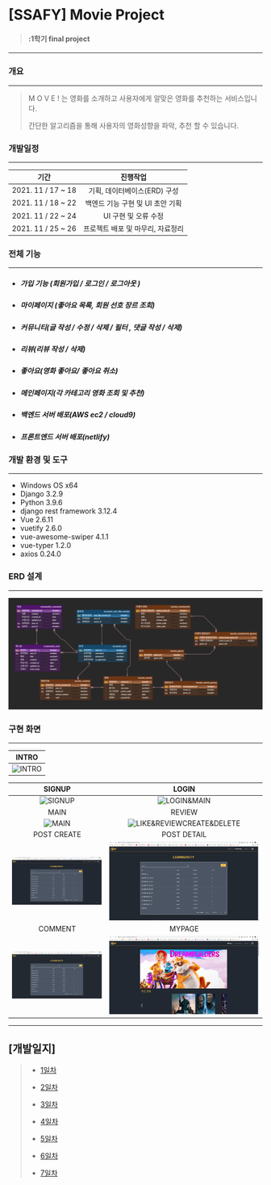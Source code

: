 

# [SSAFY] Movie Project

> #### :1학기 final project

-----



### 개요

-----

> M O V E ! 는 영화를 소개하고 사용자에게 알맞은 영화를 추천하는 서비스입니다.
>
> 간단한 알고리즘을 통해 사용자의 영화성향을 파악,  추천 할 수 있습니다.



### 개발일정

-----



|        기간        |             진행작업              |
| :----------------: | :-------------------------------: |
| 2021. 11 / 17 ~ 18 |   기획, 데이터베이스(ERD) 구성    |
| 2021. 11 / 18 ~ 22 | 백엔드 기능 구현 및 UI 초안 기획  |
| 2021. 11 / 22 ~ 24 |       UI 구현 및 오류 수정        |
| 2021. 11 / 25 ~ 26 | 프로젝트 배포 및 마무리, 자료정리 |



### 전체 기능

-----

- ##### 가입 기능 (회원가입 / 로그인 / 로그아웃 )

- ##### 마이페이지 (좋아요 목록, 회원 선호 장르 조회)

- ##### 커뮤니티(글 작성 / 수정 / 삭제 / 필터 , 댓글 작성 / 삭제)

- ##### 리뷰(리뷰 작성 / 삭제)

- ##### 좋아요(영화 좋아요/ 좋아요 취소)

- ##### 메인페이지(각 카테고리 영화 조회 및 추천)

- ##### 백엔드 서버 배포(AWS ec2 / cloud9)

- ##### 프론트엔드 서버 배포(netlify)



### 개발 환경 및 도구

-----

- Windows OS x64
- Django 3.2.9
- Python 3.9.6
- django rest framework 3.12.4
- Vue 2.6.11
- vuetify 2.6.0
- vue-awesome-swiper 4.1.1
- vue-typer 1.2.0
- axios 0.24.0



### ERD 설계

-----

![image-20211125153639081](README.assets/image-20211125153639081.png)



### 구현 화면

-----



|                      INTRO                      |
| :---------------------------------------------: |
| ![INTRO](README.assets/INTRO-1637823786974.gif) |

|                            SIGNUP                            |                            LOGIN                             |
| :----------------------------------------------------------: | :----------------------------------------------------------: |
|             ![SIGNUP](README.assets/SIGNUP.gif)              |  ![LOGIN&MAIN](README.assets/LOGIN&MAIN-1637823746191.gif)   |
|                             MAIN                             |                            REVIEW                            |
|               ![MAIN](README.assets/MAIN.gif)                | ![LIKE&REVIEWCREATE&DELETE](README.assets/LIKE&REVIEWCREATE&DELETE.gif) |
|                         POST CREATE                          |                         POST DETAIL                          |
|         ![POSTCREATE](README.assets/POSTCREATE.gif)          |  ![POSTUPDATE&DELETE](README.assets/POSTUPDATE&DELETE.gif)   |
|                           COMMENT                            |                            MYPAGE                            |
| ![COMMENTCREATE&DELETE](README.assets/COMMENTCREATE&DELETE-1637823921715.gif) |             ![MYPAGE](README.assets/MYPAGE.gif)              |



-----



## [개발일지]

> - [1일차](devnote/README_1.md)
>
> - [2일차](devnote/README_2.md)
>
> - [3일차](devnote/README_3.md)
>
> - [4일차](devnote/README_4.md)
>
> - [5일차](devnote/README_5.md)
>
> - [6일차](devnote/README_6.md)
>
> - [7일차](devnote/README_7.md)

